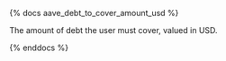 {% docs aave_debt_to_cover_amount_usd %}

The amount of debt the user must cover, valued in USD. 

{% enddocs %}